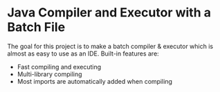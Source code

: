 # Java Compiler and Executor with a Batch File

The goal for this project is to make a batch compiler &amp; executor which is almost as easy to use as an IDE. Built-in features are:

- Fast compiling and executing
- Multi-library compiling
- Most imports are automatically added when compiling
